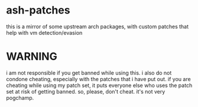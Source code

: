 # ash-patches
this is a mirror of some upstream arch packages, with custom patches that help with vm detection/evasion

# WARNING
i am not responsible if you get banned while using this. i also do not condone cheating, especially with the patches that i have put out. if you are cheating while using my patch set, it puts everyone else who uses the patch set at risk of getting banned. so, please, don't cheat. it's not very pogchamp.
